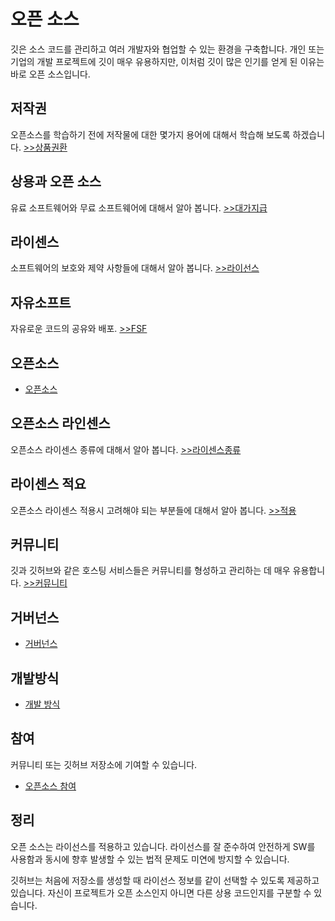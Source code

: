 # 오픈 소스
깃은 소스 코드를 관리하고 여러 개발자와 협업할 수 있는 환경을 구축합니다. 
개인 또는 기업의 개발 프로젝트에 깃이 매우 유용하지만, 이처럼 깃이 많은 인기를 얻게 된 이유는 바로 오픈 소스입니다.

## 저작권
오픈소스를 학습하기 전에 저작물에 대한 몇가지 용어에 대해서 학습해 보도록 하겠습니다. [>>상품권환](copyright)

## 상용과 오픈 소스
유료 소프트웨어와 무료 소프트웨어에 대해서 알아 봅니다. [>>대가지급](copyleft)

## 라이센스
소프트웨어의 보호와 제약 사항들에 대해서 알아 봅니다. [>>라이선스](license)

## 자유소프트
자유로운 코드의 공유와 배포. [>>FSF](freesoft)

## 오픈소스
* [오픈소스](opensource)

## 오픈소스 라인센스
오픈소스 라이센스 종류에 대해서 알아 봅니다. [>>라이센스종류](openlicense)

## 라이센스 적요
오픈소스 라이센스 적용시 고려해야 되는 부분들에 대해서 알아 봅니다. [>>적용](apply)

## 커뮤니티
깃과 깃허브와 같은 호스팅 서비스들은 커뮤니티를 형성하고 관리하는 데 매우 유용합니다. [>>커뮤니티](comunity)

## 거버넌스
* [거버넌스](governance)

## 개발방식
* [개발 방식](develop)

## 참여
커뮤니티 또는 깃허브 저장소에 기여할 수 있습니다.
* [오픈소스 참여](contributor)

## 정리
오픈 소스는 라이선스를 적용하고 있습니다. 
라이선스를 잘 준수하여 안전하게 SW를 사용함과 동시에 향후 발생할 수 있는 법적 문제도 미연에 방지할 수 있습니다.

깃허브는 처음에 저장소를 생성할 때 라이선스 정보를 같이 선택할 수 있도록 제공하고 있습니다. 
자신이 프로젝트가 오픈 소스인지 아니면 다른 상용 코드인지를 구분할 수 있습니다.

